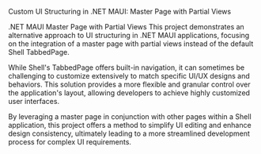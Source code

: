 Custom UI Structuring in .NET MAUI: Master Page with Partial Views

.NET MAUI Master Page with Partial Views
This project demonstrates an alternative approach to UI structuring in .NET MAUI applications, focusing on the integration of a master page with partial views instead of the default Shell TabbedPage.

While Shell's TabbedPage offers built-in navigation, it can sometimes be challenging to customize extensively to match specific UI/UX designs and behaviors. This solution provides a more flexible and granular control over the application's layout, allowing developers to achieve highly customized user interfaces.

By leveraging a master page in conjunction with other pages within a Shell application, this project offers a method to simplify UI editing and enhance design consistency, ultimately leading to a more streamlined development process for complex UI requirements.
